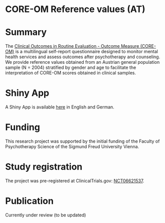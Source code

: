 # CORE-OM Reference values (AT)

# Summary
The [Clinical Outcomes in Routine Evaluation - Outcome Measure (CORE-OM)](https://www.coresystemtrust.org.uk/home/translations/german/) is a multilingual self-report questionnaire designed to monitor mental health services and assess outcomes after psychotherapy and counseling. We provide reference values obtained from an Austrian general population sample (N = 2004) stratified by gender and age to facilitate the interpretation of CORE-OM scores obtained in clinical samples.

# Shiny App
A Shiny App is available [here](https://mzeldovich.shinyapps.io/CORE_OM_Reference_values_AT/) in English and German. 

# Funding
This research project was supported by the initial funding of the Faculty of Psychotherapy Science of the Sigmund Freud University Vienna.

# Study registration
The project was pre-registered at ClinicalTrials.gov: [NCT06621537](https://clinicaltrials.gov/study/NCT06621537).

# Publication
Currently under review (to be updated)
